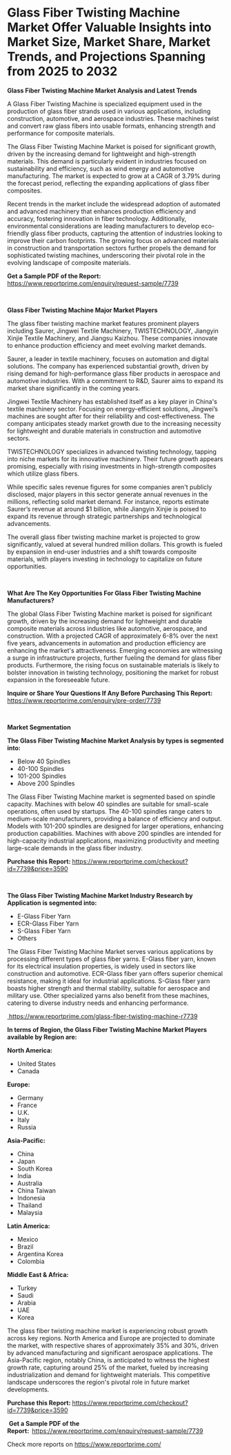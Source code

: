 <p><h1>Glass Fiber Twisting Machine Market Offer Valuable Insights into Market Size, Market Share, Market Trends, and Projections Spanning from 2025 to 2032</h1></p><p><strong>Glass Fiber Twisting Machine Market Analysis and Latest Trends</strong></p>
<p><p>A Glass Fiber Twisting Machine is specialized equipment used in the production of glass fiber strands used in various applications, including construction, automotive, and aerospace industries. These machines twist and convert raw glass fibers into usable formats, enhancing strength and performance for composite materials. </p><p>The Glass Fiber Twisting Machine Market is poised for significant growth, driven by the increasing demand for lightweight and high-strength materials. This demand is particularly evident in industries focused on sustainability and efficiency, such as wind energy and automotive manufacturing. The market is expected to grow at a CAGR of 3.79% during the forecast period, reflecting the expanding applications of glass fiber composites.</p><p>Recent trends in the market include the widespread adoption of automated and advanced machinery that enhances production efficiency and accuracy, fostering innovation in fiber technology. Additionally, environmental considerations are leading manufacturers to develop eco-friendly glass fiber products, capturing the attention of industries looking to improve their carbon footprints. The growing focus on advanced materials in construction and transportation sectors further propels the demand for sophisticated twisting machines, underscoring their pivotal role in the evolving landscape of composite materials.</p></p>
<p><strong>Get a Sample PDF of the Report:&nbsp;</strong> <a href="https://www.reportprime.com/enquiry/request-sample/7739?utm_campaign=1835&utm_medium=2&utm_source=Github&utm_content=ia&utm_term=19032025&utm_id=glass-fiber-twisting-machine">https://www.reportprime.com/enquiry/request-sample/7739</a></p>
<p>&nbsp;</p>
<p><strong>Glass Fiber Twisting Machine Major Market Players</strong></p>
<p><p>The glass fiber twisting machine market features prominent players including Saurer, Jingwei Textile Machinery, TWISTECHNOLOGY, Jiangyin Xinjie Textile Machinery, and Jiangsu Kaizhou. These companies innovate to enhance production efficiency and meet evolving market demands.</p><p>Saurer, a leader in textile machinery, focuses on automation and digital solutions. The company has experienced substantial growth, driven by rising demand for high-performance glass fiber products in aerospace and automotive industries. With a commitment to R&D, Saurer aims to expand its market share significantly in the coming years.</p><p>Jingwei Textile Machinery has established itself as a key player in China's textile machinery sector. Focusing on energy-efficient solutions, Jingwei’s machines are sought after for their reliability and cost-effectiveness. The company anticipates steady market growth due to the increasing necessity for lightweight and durable materials in construction and automotive sectors.</p><p>TWISTECHNOLOGY specializes in advanced twisting technology, tapping into niche markets for its innovative machinery. Their future growth appears promising, especially with rising investments in high-strength composites which utilize glass fibers. </p><p>While specific sales revenue figures for some companies aren't publicly disclosed, major players in this sector generate annual revenues in the millions, reflecting solid market demand. For instance, reports estimate Saurer’s revenue at around $1 billion, while Jiangyin Xinjie is poised to expand its revenue through strategic partnerships and technological advancements.</p><p>The overall glass fiber twisting machine market is projected to grow significantly, valued at several hundred million dollars. This growth is fueled by expansion in end-user industries and a shift towards composite materials, with players investing in technology to capitalize on future opportunities.</p></p>
<p>&nbsp;</p>
<p><strong>What Are The Key Opportunities For Glass Fiber Twisting Machine Manufacturers?</strong></p>
<p><p>The global Glass Fiber Twisting Machine market is poised for significant growth, driven by the increasing demand for lightweight and durable composite materials across industries like automotive, aerospace, and construction. With a projected CAGR of approximately 6-8% over the next five years, advancements in automation and production efficiency are enhancing the market's attractiveness. Emerging economies are witnessing a surge in infrastructure projects, further fueling the demand for glass fiber products. Furthermore, the rising focus on sustainable materials is likely to bolster innovation in twisting technology, positioning the market for robust expansion in the foreseeable future.</p></p>
<p><strong>Inquire or Share Your Questions If Any Before Purchasing This Report:</strong> <a href="https://www.reportprime.com/enquiry/pre-order/7739?utm_campaign=1835&utm_medium=2&utm_source=Github&utm_content=ia&utm_term=19032025&utm_id=glass-fiber-twisting-machine">https://www.reportprime.com/enquiry/pre-order/7739</a></p>
<p>&nbsp;</p>
<p><strong>Market Segmentation</strong></p>
<p><strong>The Glass Fiber Twisting Machine Market Analysis by types is segmented into:</strong></p>
<p><ul><li>Below 40 Spindles</li><li>40-100 Spindles</li><li>101-200 Spindles</li><li>Above 200 Spindles</li></ul></p>
<p><p>The Glass Fiber Twisting Machine market is segmented based on spindle capacity. Machines with below 40 spindles are suitable for small-scale operations, often used by startups. The 40-100 spindles range caters to medium-scale manufacturers, providing a balance of efficiency and output. Models with 101-200 spindles are designed for larger operations, enhancing production capabilities. Machines with above 200 spindles are intended for high-capacity industrial applications, maximizing productivity and meeting large-scale demands in the glass fiber industry.</p></p>
<p><strong>Purchase this Report:&nbsp;</strong><a href="https://www.reportprime.com/checkout?id=7739&price=3590&utm_campaign=1835&utm_medium=2&utm_source=Github&utm_content=ia&utm_term=19032025&utm_id=glass-fiber-twisting-machine">https://www.reportprime.com/checkout?id=7739&price=3590</a></p>
<p>&nbsp;</p>
<p><strong>The Glass Fiber Twisting Machine Market Industry Research by Application is segmented into:</strong></p>
<p><ul><li>E-Glass Fiber Yarn</li><li>ECR-Glass Fiber Yarn</li><li>S-Glass Fiber Yarn</li><li>Others</li></ul></p>
<p><p>The Glass Fiber Twisting Machine Market serves various applications by processing different types of glass fiber yarns. E-Glass fiber yarn, known for its electrical insulation properties, is widely used in sectors like construction and automotive. ECR-Glass fiber yarn offers superior chemical resistance, making it ideal for industrial applications. S-Glass fiber yarn boasts higher strength and thermal stability, suitable for aerospace and military use. Other specialized yarns also benefit from these machines, catering to diverse industry needs and enhancing performance.</p></p>
<p><a href="https://www.reportprime.com/glass-fiber-twisting-machine-r7739?utm_campaign=1835&utm_medium=2&utm_source=Github&utm_content=ia&utm_term=19032025&utm_id=glass-fiber-twisting-machine">&nbsp;https://www.reportprime.com/glass-fiber-twisting-machine-r7739</a></p>
<p><strong>In terms of Region, the Glass Fiber Twisting Machine Market Players available by Region are:</strong></p>
<p>
    <p> <strong> North America: </strong>
        <ul>
            <li>United States</li>
            <li>Canada</li>
        </ul>
        </p> 
    <p> <strong> Europe: </strong>
        <ul>
            <li>Germany</li>
            <li>France</li>
            <li>U.K.</li>
            <li>Italy</li>
            <li>Russia</li>
        </ul>
        </p> 
    <p> <strong> Asia-Pacific: </strong>
        <ul>
            <li>China</li>
            <li>Japan</li>
            <li>South Korea</li>
            <li>India</li>
            <li>Australia</li>
            <li>China Taiwan</li>
            <li>Indonesia</li>
            <li>Thailand</li>
            <li>Malaysia</li>
        </ul>
        </p> 
    <p> <strong> Latin America: </strong>
        <ul>
            <li>Mexico</li>
            <li>Brazil</li>
            <li>Argentina Korea</li>
            <li>Colombia</li>
        </ul>
        </p> 
    <p> <strong> Middle East & Africa: </strong>
        <ul>
            <li>Turkey</li>
            <li>Saudi</li>
            <li>Arabia</li>
            <li>UAE</li>
            <li>Korea</li>
        </ul>
    </p>
    </p>
<p><p>The glass fiber twisting machine market is experiencing robust growth across key regions. North America and Europe are projected to dominate the market, with respective shares of approximately 35% and 30%, driven by advanced manufacturing and significant aerospace applications. The Asia-Pacific region, notably China, is anticipated to witness the highest growth rate, capturing around 25% of the market, fueled by increasing industrialization and demand for lightweight materials. This competitive landscape underscores the region's pivotal role in future market developments.</p></p>
<p><strong>Purchase this Report: </strong><a href="https://www.reportprime.com/checkout?id=7739&price=3590&utm_campaign=1835&utm_medium=2&utm_source=Github&utm_content=ia&utm_term=19032025&utm_id=glass-fiber-twisting-machine">https://www.reportprime.com/checkout?id=7739&price=3590</a></p>
<p>&nbsp;<strong>Get a Sample PDF of the Report:&nbsp;&nbsp;</strong><a href="https://www.reportprime.com/enquiry/request-sample/7739?utm_campaign=1835&utm_medium=2&utm_source=Github&utm_content=ia&utm_term=19032025&utm_id=glass-fiber-twisting-machine">https://www.reportprime.com/enquiry/request-sample/7739</a></p>
<p><strong></strong></p>
<p>Check more reports on <a href="https://www.reportprime.com/?utm_campaign=1835&utm_medium=2&utm_source=Github&utm_content=ia&utm_term=19032025&utm_id=glass-fiber-twisting-machine">https://www.reportprime.com/</a></p>